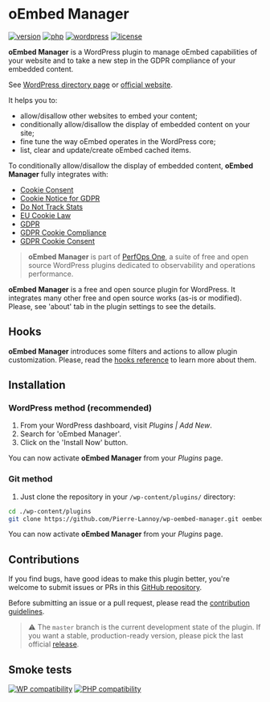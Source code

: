 # oEmbed Manager
[![version](https://badgen.net/github/release/Pierre-Lannoy/wp-oembed-manager/)](https://wordpress.org/plugins/oembed-manager/)
[![php](https://badgen.net/badge/php/7.2+/green)](https://wordpress.org/plugins/oembed-manager/)
[![wordpress](https://badgen.net/badge/wordpress/5.2+/green)](https://wordpress.org/plugins/oembed-manager/)
[![license](https://badgen.net/github/license/Pierre-Lannoy/wp-oembed-manager/)](/license.txt)

__oEmbed Manager__ is a WordPress plugin to manage oEmbed capabilities of your website and to take a new step in the GDPR compliance of your embedded content.

See [WordPress directory page](https://wordpress.org/plugins/oembed-manager/) or [official website](https://perfops.one/oembed-manager).

It helps you to:
- allow/disallow other websites to embed your content;
- conditionally allow/disallow the display of embedded content on your site;
- fine tune the way oEmbed operates in the WordPress core;
- list, clear and update/create oEmbed cached items.

To conditionally allow/disallow the display of embedded content, __oEmbed Manager__ fully integrates with:

- [Cookie Consent](https://wordpress.org/plugins/uk-cookie-consent/)
- [Cookie Notice for GDPR](https://wordpress.org/plugins/cookie-notice/)
- [Do Not Track Stats](https://github.com/Pierre-Lannoy/wp-do-not-track-stats)
- [EU Cookie Law](https://wordpress.org/plugins/eu-cookie-law/)
- [GDPR](https://wordpress.org/plugins/gdpr/)
- [GDPR Cookie Compliance](https://wordpress.org/plugins/gdpr-cookie-compliance/)
- [GDPR Cookie Consent](https://wordpress.org/plugins/cookie-law-info/)

> __oEmbed Manager__ is part of [PerfOps One](https://perfops.one/), a suite of free and open source WordPress plugins dedicated to observability and operations performance.

__oEmbed Manager__ is a free and open source plugin for WordPress. It integrates many other free and open source works (as-is or modified). Please, see 'about' tab in the plugin settings to see the details.

## Hooks

__oEmbed Manager__ introduces some filters and actions to allow plugin customization. Please, read the [hooks reference](HOOKS.md) to learn more about them.

## Installation

### WordPress method (recommended)

1. From your WordPress dashboard, visit _Plugins | Add New_.
2. Search for 'oEmbed Manager'.
3. Click on the 'Install Now' button.

You can now activate __oEmbed Manager__ from your _Plugins_ page.

### Git method
1. Just clone the repository in your `/wp-content/plugins/` directory:
```bash
cd ./wp-content/plugins
git clone https://github.com/Pierre-Lannoy/wp-oembed-manager.git oembed-manager
```

You can now activate __oEmbed Manager__ from your _Plugins_ page.
 
## Contributions

If you find bugs, have good ideas to make this plugin better, you're welcome to submit issues or PRs in this [GitHub repository](https://github.com/Pierre-Lannoy/wp-oembed-manager).

Before submitting an issue or a pull request, please read the [contribution guidelines](CONTRIBUTING.md).

> ⚠️ The `master` branch is the current development state of the plugin. If you want a stable, production-ready version, please pick the last official [release](https://github.com/Pierre-Lannoy/wp-oembed-manager/releases).

## Smoke tests
[![WP compatibility](https://plugintests.com/plugins/oembed-manager/wp-badge.svg)](https://plugintests.com/plugins/oembed-manager/latest)
[![PHP compatibility](https://plugintests.com/plugins/oembed-manager/php-badge.svg)](https://plugintests.com/plugins/oembed-manager/latest)